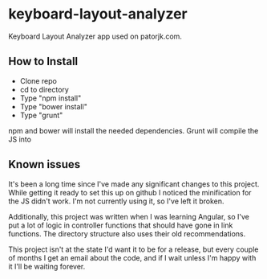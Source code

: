 # keyboard-layout-analyzer

Keyboard Layout Analyzer app used on patorjk.com.

## How to Install

* Clone repo
* cd to directory
* Type "npm install"
* Type "bower install"
* Type "grunt"

npm and bower will install the needed dependencies. Grunt will compile the JS into

## Known issues

It's been a long time since I've made any significant changes to this project. While getting it ready to set this up on github I noticed the minification for the JS didn't work. I'm not currently using it, so I've left it broken.

Additionally, this project was written when I was learning Angular, so I've put a lot of logic in controller functions that should have gone in link functions. The directory structure also uses their old recommendations.

This project isn't at the state I'd want it to be for a release, but every couple of months I get an email about the code, and if I wait unless I'm happy with it I'll be waiting forever.
